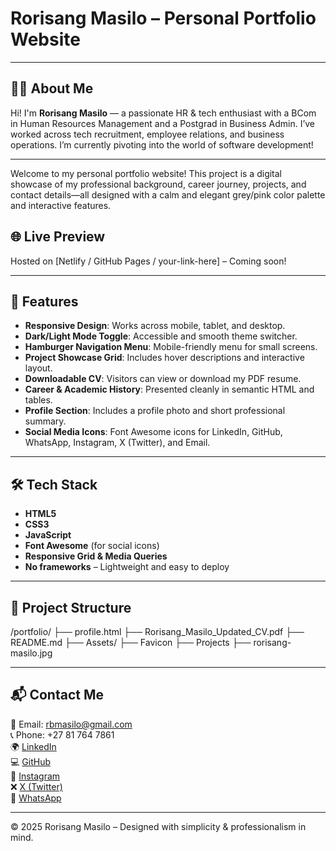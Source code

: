 # Rorisang Masilo – Personal Portfolio Website

---
## 🙋‍♀️ About Me

Hi! I'm **Rorisang Masilo** — a passionate HR & tech enthusiast with a BCom in Human Resources Management and a Postgrad in Business Admin. I’ve worked across tech recruitment, employee relations, and business operations. I’m currently pivoting into the world of software development!

---

Welcome to my personal portfolio website! This project is a digital showcase of my professional background, career journey, projects, and contact details—all designed with a calm and elegant grey/pink color palette and interactive features.

## 🌐 Live Preview
Hosted on [Netlify / GitHub Pages / your-link-here] – Coming soon!

---

## 📄 Features

- **Responsive Design**: Works across mobile, tablet, and desktop.
- **Dark/Light Mode Toggle**: Accessible and smooth theme switcher.
- **Hamburger Navigation Menu**: Mobile-friendly menu for small screens.
- **Project Showcase Grid**: Includes hover descriptions and interactive layout.
- **Downloadable CV**: Visitors can view or download my PDF resume.
- **Career & Academic History**: Presented cleanly in semantic HTML and tables.
- **Profile Section**: Includes a profile photo and short professional summary.
- **Social Media Icons**: Font Awesome icons for LinkedIn, GitHub, WhatsApp, Instagram, X (Twitter), and Email.

---

## 🛠️ Tech Stack

- **HTML5**
- **CSS3**
- **JavaScript**
- **Font Awesome** (for social icons)
- **Responsive Grid & Media Queries**
- **No frameworks** – Lightweight and easy to deploy

---

## 📁 Project Structure
/portfolio/ 
├── profile.html 
├── Rorisang_Masilo_Updated_CV.pdf 
├── README.md
├── Assets/
    ├── Favicon
    ├── Projects
    ├── rorisang-masilo.jpg

---

## 📬 Contact Me

📧 Email: rbmasilo@gmail.com  
📞 Phone: +27 81 764 7861  
🌍 [LinkedIn](https://www.linkedin.com/in/rorisang-masilo)  
💻 [GitHub](https://github.com/RorisangMasilo)  
📸 [Instagram](https://instagram.com/rorimasilo_za)  
❌ [X (Twitter)](https://x.com/rorimasilo_za)  
💬 [WhatsApp](https://wa.me/27817647861)

---

© 2025 Rorisang Masilo – Designed with simplicity & professionalism in mind.